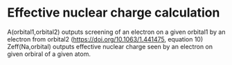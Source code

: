 # Effective nuclear charge calculation

A(orbital1,orbital2) outputs screening of an electron on a given orbital1 by an electron from orbital2 (https://doi.org/10.1063/1.441475, equation 10)
Zeff(Na,orbital) outputs effective nuclear charge seen by an electron on given orbiral of a given atom.
